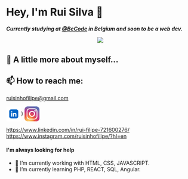 # Hey, I'm Rui Silva 👋

***Currently studying at [@BeCode](https://becode.org/) in Belgium and soon to be a web dev.*** 

<p align="center">
  <img src="https://media.giphy.com/media/v1.Y2lkPTc5MGI3NjExNWU0YTQ1MDZkYzllNWViZDNhODI0MTc5NjJhNGM5Y2EyNGMxNmY0OSZlcD12MV9pbnRlcm5hbF9naWZzX2dpZklkJmN0PWc/iIqmM5tTjmpOB9mpbn/giphy.gif" />
</p>

## :book: A little more about myself...


## 📫 How to reach me:
[ruisinhofilipe@gmail.com](ruisinhofilipe@gmail.com)


[<img src="./socials/linkedin.png" height="40em" align="center"/>](https://www.linkedin.com/in/rui-filipe-721600276/))
[<img src="./socials/instagram.png" height="40em" align="center"/>](https://www.instagram.com/ruisinhofilipe/?hl=en)

https://www.linkedin.com/in/rui-filipe-721600276/
https://www.instagram.com/ruisinhofilipe/?hl=en


#### I'm always looking for help
- 🔭 I’m currently working with HTML, CSS, JAVASCRIPT.
- 🌱 I’m currently learning PHP, REACT, SQL, Angular.


